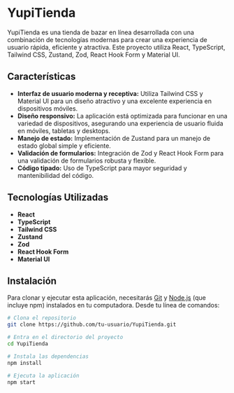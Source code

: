 # YupiTienda

YupiTienda es una tienda de bazar en línea desarrollada con una combinación de tecnologías modernas para crear una experiencia de usuario rápida, eficiente y atractiva. Este proyecto utiliza React, TypeScript, Tailwind CSS, Zustand, Zod, React Hook Form y Material UI.

## Características

- **Interfaz de usuario moderna y receptiva:** Utiliza Tailwind CSS y Material UI para un diseño atractivo y una excelente experiencia en dispositivos móviles.
- **Diseño responsivo:** La aplicación está optimizada para funcionar en una variedad de dispositivos, asegurando una experiencia de usuario fluida en móviles, tabletas y desktops.
- **Manejo de estado:** Implementación de Zustand para un manejo de estado global simple y eficiente.
- **Validación de formularios:** Integración de Zod y React Hook Form para una validación de formularios robusta y flexible.
- **Código tipado:** Uso de TypeScript para mayor seguridad y mantenibilidad del código.

## Tecnologías Utilizadas

- **React**
- **TypeScript**
- **Tailwind CSS**
- **Zustand**
- **Zod**
- **React Hook Form**
- **Material UI**

## Instalación

Para clonar y ejecutar esta aplicación, necesitarás [Git](https://git-scm.com) y [Node.js](https://nodejs.org/en/download/) (que incluye npm) instalados en tu computadora. Desde tu línea de comandos:

```bash
# Clona el repositorio
git clone https://github.com/tu-usuario/YupiTienda.git

# Entra en el directorio del proyecto
cd YupiTienda

# Instala las dependencias
npm install

# Ejecuta la aplicación
npm start
```
